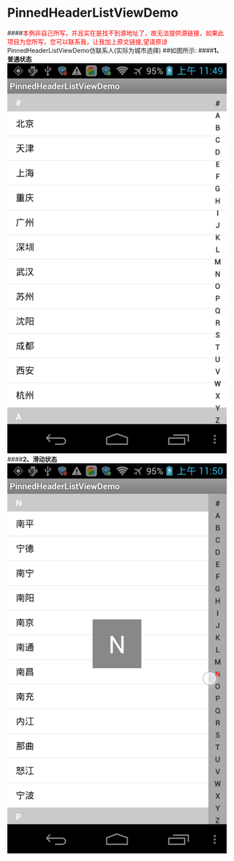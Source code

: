 PinnedHeaderListViewDemo
========================

####<font color="red">本例非自己所写，并且实在是找不到源地址了，故无法提供源链接，如果此项目为您所写，您可以联系我，让我加上原文链接,望请原谅</font>
PinnedHeaderListViewDemo仿联系人(实际为城市选择)
##如图所示:
####**1、普通状态**
![普通状态](./img/img_common.png)
####**2、滑动状态**
![普通状态](./img/img_dynamic.png)


